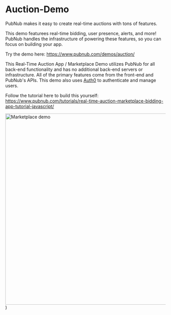 # Auction-Demo

PubNub makes it easy to create real-time auctions with tons of features.

This demo featurees real-time bidding, user presence, alerts, and more! PubNub handles the infrastructure of powering these features, so you can focus on building your app.

Try the demo here: https://www.pubnub.com/demos/auction/

This Real-Time Auction App / Marketplace Demo utilizes PubNub for all back-end functionality and has no additional back-end servers or infrastructure. All of the primary features come from the front-end and PubNub's APIs. This demo also uses [Auth0](https://auth0.com) to authenticate and manage users.

Follow the tutorial here to build this yourself: https://www.pubnub.com/tutorials/real-time-auction-marketplace-bidding-app-tutorial-javascript/

<img src="https://images.ctfassets.net/3prze68gbwl1/ikuANDQ7RnsjCcaUHWNoU/da019aa5a1177a2933c2c5693793fe26/index-bidding-demo.png" alt="Marketplace demo" width="600"/>)